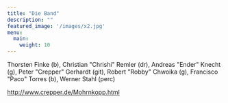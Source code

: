 ```yaml
---
title: "Die Band"
description: ""
featured_image: '/images/x2.jpg'
menu:
  main:
    weight: 10
---
```

Thorsten Finke (b), Christian "Chrishi" Remler (dr), Andreas "Ender" Knecht (g),  Peter "Crepper" Gerhardt (git), Robert "Robby" Chwoika (g), Francisco "Paco" Torres (b), Werner Stahl (perc)

http://www.crepper.de/Mohrnkopp.html
 